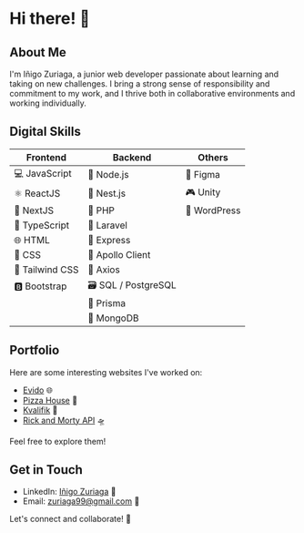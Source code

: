 # Hi there! 👋

## About Me

I'm Iñigo Zuriaga, a junior web developer passionate about learning and taking on new challenges. I bring a strong sense of responsibility and commitment to my work, and I thrive both in collaborative environments and working individually.

## Digital Skills

| Frontend         | Backend         | Others         |
|------------------|-----------------|----------------|
| 💻 JavaScript    | 🚀 Node.js      | 🎨 Figma       |
| ⚛️ ReactJS       | 🐤 Nest.js      | 🎮 Unity       |
| 🚀 NextJS        | 🐘 PHP          | 📝 WordPress   |
| 📝 TypeScript    | 🌟 Laravel      |                |
| 🌐 HTML          | 🚀 Express      |                |
| 🎨 CSS           | 🚀 Apollo Client|                |
| 🎨 Tailwind CSS  | 🚀 Axios        |                |
| 🅱️ Bootstrap     | 🗃️ SQL / PostgreSQL|             | 
|                  | 🚀 Prisma       |                |
|                  | 🍃 MongoDB      |                |

## Portfolio

Here are some interesting websites I've worked on:

- <a href="https://website-evido-inigo.vercel.app/" target="_blank">Evido</a> 🌐
- <a href="https://pizza-house-nu.vercel.app/" target="_blank">Pizza House</a> 🍕
- <a href="https://kvalifik.vercel.app/" target="_blank">Kvalifik</a> 🎻
- <a href="https://ricknmorty-api.vercel.app/" target="_blank">Rick and Morty API</a> 🛸

Feel free to explore them!

## Get in Touch

- LinkedIn: <a href="https://www.linkedin.com/in/inigo-zuriaga/" target="_blank">Iñigo Zuriaga</a> 💼
- Email: zuriaga99@gmail.com 📧

Let's connect and collaborate! 🤝
